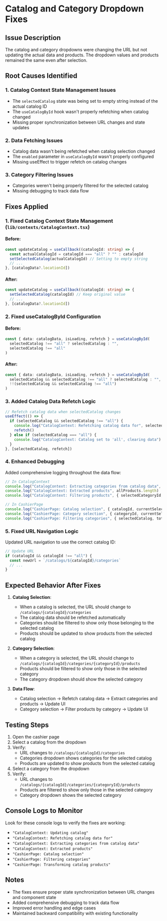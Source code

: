 # Catalog and Category Dropdown Fixes

## Issue Description
The catalog and category dropdowns were changing the URL but not updating the actual data and products. The dropdown values and products remained the same even after selection.

## Root Causes Identified

### 1. **Catalog Context State Management Issues**
- The `selectedCatalog` state was being set to empty string instead of the actual catalog ID
- The `useCatalogById` hook wasn't properly refetching when catalog changed
- Missing proper synchronization between URL changes and state updates

### 2. **Data Fetching Issues**
- Catalog data wasn't being refetched when catalog selection changed
- The `enabled` parameter in `useCatalogById` wasn't properly configured
- Missing useEffect to trigger refetch on catalog changes

### 3. **Category Filtering Issues**
- Categories weren't being properly filtered for the selected catalog
- Missing debugging to track data flow

## Fixes Applied

### 1. **Fixed Catalog Context State Management** (`lib/contexts/CatalogContext.tsx`)

#### Before:
```typescript
const updateCatalog = useCallback((catalogId: string) => {
  const actualCatalogId = catalogId === "all" ? "" : catalogId
  setSelectedCatalog(actualCatalogId) // Setting to empty string
  // ...
}, [catalogData?.locationId])
```

#### After:
```typescript
const updateCatalog = useCallback((catalogId: string) => {
  setSelectedCatalog(catalogId) // Keep original value
  // ...
}, [catalogData?.locationId])
```

### 2. **Fixed useCatalogById Configuration**

#### Before:
```typescript
const { data: catalogData, isLoading, refetch } = useCatalogById(
  selectedCatalog !== "all" ? selectedCatalog : "",
  selectedCatalog !== "all"
)
```

#### After:
```typescript
const { data: catalogData, isLoading, refetch } = useCatalogById(
  selectedCatalog && selectedCatalog !== "all" ? selectedCatalog : "",
  !!(selectedCatalog && selectedCatalog !== "all")
)
```

### 3. **Added Catalog Data Refetch Logic**

```typescript
// Refetch catalog data when selectedCatalog changes
useEffect(() => {
  if (selectedCatalog && selectedCatalog !== "all") {
    console.log("CatalogContext: Refetching catalog data for", selectedCatalog)
    refetch()
  } else if (selectedCatalog === "all") {
    console.log("CatalogContext: Catalog set to 'all', clearing data")
  }
}, [selectedCatalog, refetch])
```

### 4. **Enhanced Debugging**

Added comprehensive logging throughout the data flow:

```typescript
// In CatalogContext
console.log("CatalogContext: Extracting categories from catalog data", catalogData?.productCategories?.length || 0)
console.log("CatalogContext: Extracted products", allProducts.length)
console.log("CatalogContext: Filtering products", { selectedCategoryId, totalProducts: products.length })

// In CashierPage
console.log("CashierPage: Catalog selection", { catalogId, currentSelectedCatalog: selectedCatalog })
console.log("CashierPage: Category selection", { categoryId, currentSelectedCategoryId: selectedCategoryId, availableCategories: categories.length })
console.log("CashierPage: Filtering categories", { selectedCatalog, totalCategories: categories.length })
```

### 5. **Fixed URL Navigation Logic**

Updated URL navigation to use the correct catalog ID:

```typescript
// Update URL
if (catalogId && catalogId !== "all") {
  const newUrl = `/catalogs/${catalogId}/categories`
  // ...
}
```

## Expected Behavior After Fixes

1. **Catalog Selection**: 
   - When a catalog is selected, the URL should change to `/catalogs/{catalogId}/categories`
   - The catalog data should be refetched automatically
   - Categories should be filtered to show only those belonging to the selected catalog
   - Products should be updated to show products from the selected catalog

2. **Category Selection**:
   - When a category is selected, the URL should change to `/catalogs/{catalogId}/categories/{categoryId}/products`
   - Products should be filtered to show only those in the selected category
   - The category dropdown should show the selected category

3. **Data Flow**:
   - Catalog selection → Refetch catalog data → Extract categories and products → Update UI
   - Category selection → Filter products by category → Update UI

## Testing Steps

1. Open the cashier page
2. Select a catalog from the dropdown
3. Verify:
   - URL changes to `/catalogs/{catalogId}/categories`
   - Categories dropdown shows categories for the selected catalog
   - Products are updated to show products from the selected catalog
4. Select a category from the dropdown
5. Verify:
   - URL changes to `/catalogs/{catalogId}/categories/{categoryId}/products`
   - Products are filtered to show only those in the selected category
   - Category dropdown shows the selected category

## Console Logs to Monitor

Look for these console logs to verify the fixes are working:

- `"CatalogContext: Updating catalog"`
- `"CatalogContext: Refetching catalog data for"`
- `"CatalogContext: Extracting categories from catalog data"`
- `"CatalogContext: Extracted products"`
- `"CashierPage: Catalog selection"`
- `"CashierPage: Filtering categories"`
- `"CashierPage: Transforming catalog products"`

## Notes

- The fixes ensure proper state synchronization between URL changes and component state
- Added comprehensive debugging to track data flow
- Improved error handling and edge cases
- Maintained backward compatibility with existing functionality


